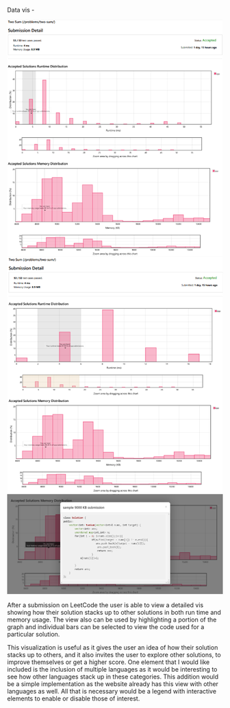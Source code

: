 Data vis -

![Overview](img/TwoSumLeetCode.png)
![Click](img/TwoSumLeetCodeZoom.png)
![Zoom](img/TwoSumLeetCodeClick.png)

After a submission on LeetCode the user is able to view a detailed vis showing how their solution stacks up to other solutions in both run time and memory usage. The view also can be used by highlighting a portion of the graph and individual bars can be selected to view the code used for a particular solution.

This visualization is useful as it gives the user an idea of how their solution stacks up to others, and it also invites the user to explore other solutions, to improve themselves or get a higher score. One element that I would like included is the inclusion of multiple languages as it would be interesting to see how other languages stack up in these categories. This addition would be a simple implementation as the website already has this view with other languages as well. All that is necessary would be a legend with interactive elements to enable or disable those of interest.
